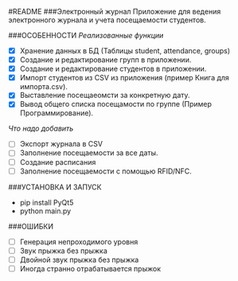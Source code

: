 #README	
###Электронный журнал
Приложение для ведения электронного журнала и учета посещаемости студентов.

###ОСОБЕННОСТИ
*Реализованные функции*
- [x] Хранение данных в БД (Таблицы student, attendance, groups)
- [x] Создание и редактирование групп в приложении.
- [x] Создание и редактирование студентов в приложении.
- [x] Импорт студентов из CSV из приложения (пример Книга для импорта.csv).
- [x] Выставление посещаеомсти за конкретную дату.
- [x] Вывод общего списка посещамости по группе (Пример Программирование).

*Что надо добавить*
- [ ] Экспорт журнала в CSV
- [ ] Заполнение посещаемости за все даты.
- [ ] Создание расписания
- [ ] Заполнение посещаемости с помощью RFID/NFC.

###УСТАНОВКА И ЗАПУСК
- pip install PyQt5
- python main.py

###ОШИБКИ	
- [ ] Генерация непроходимого уровня
- [ ] Звук прыжка без прыжка
- [ ] Двойной звук прыжка без прыжка
- [ ] Иногда странно отрабатывается прыжок
